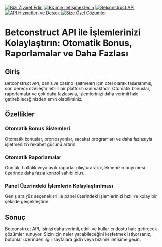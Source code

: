 [![Bizi Ziyaret Edin](https://img.shields.io/badge/-Bizi%20Ziyaret%20Edin-blue)](https://betxsolutions.com/)
[![Bizimle İletişime Geçin](https://img.shields.io/badge/-Bizimle%20İletişime%20Geçin-green)](https://betxsolutions.com/)
[![Betconstruct API](https://img.shields.io/badge/-Betconstruct%20API-red)](https://betxsolutions.com/)
[![API Hizmetleri ve Destek](https://img.shields.io/badge/-API%20Hizmetleri%20ve%20Destek-yellow)](https://betxsolutions.com/)
[![Size Özel Çözümler](https://img.shields.io/badge/-Size%20Özel%20Çözümler-orange)](https://betxsolutions.com/)

# Betconstruct API ile İşlemlerinizi Kolaylaştırın: Otomatik Bonus, Raporlamalar ve Daha Fazlası

## Giriş
Betconstruct API, bahis ve casino işletmeleri için özel olarak tasarlanmış, son derece özelleştirilebilir bir platform sunmaktadır. Otomatik bonuslar, raporlamalar ve çok daha fazlasıyla, işlemlerinizi daha verimli hale getirebileceğinizden emin olabilirsiniz.

## Özellikler

### Otomatik Bonus Sistemleri
Otomatik bonuslar, promosyonlar, sadakat programları ve daha fazlasıyla işletmenizin rekabet gücünü artırın.

### Otomatik Raporlamalar
Günlük, haftalık veya aylık raporlar oluşturarak işletmenizin büyümesi üzerinde daha fazla kontrol sahibi olun.

### Panel Üzerindeki İşlemlerin Kolaylaştırılması
Geniş ara yüz seçenekleri ile panel üzerindeki işlemlerinizi hızlı ve kolay bir şekilde gerçekleştirin.

## Sonuç
Betconstruct API, işinizi daha verimli, etkili ve kullanıcı dostu hale getirecek çözümler sunuyor. Sizin için neler yapabileceğini keşfetmek istiyorsanız, butonlar üzerinden ilgili sayfalara gidin veya bizimle iletişime geçin.
